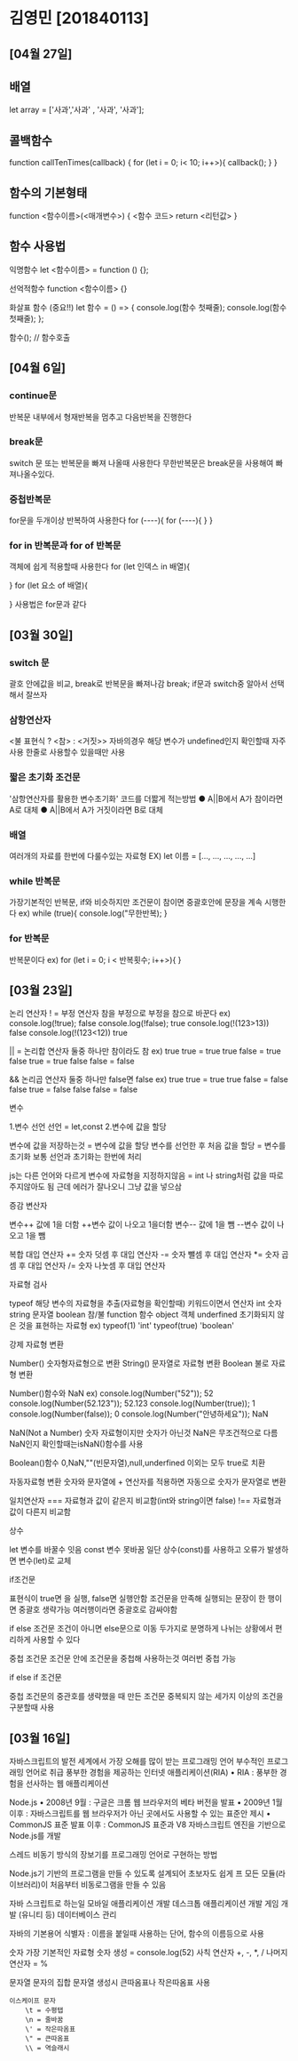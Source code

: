 # 김영민 [201840113]
## [04월 27일]
## 배열
let array = ['사과','사과' , '사과', '사과'];

## 콜백함수
function callTenTimes(callback) {
    for (let i = 0; i< 10; i++>){
        callback();
    }
}
## 함수의 기본형태
function <함수이름>(<매개변수>) {
    <함수 코드>
    return <리턴값>
}

## 함수 사용법
익명함수
let <함수이름> = function () {};

선억적함수
function <함수이름> {}

화살표 함수 (중요!!)
let 함수 = () => {
    console.log(함수 첫째줄);
    console.log(함수 첫째줄); 
};

함수(); // 함수호출
## [04월 6일]
### continue문
반복문 내부에서 형재반복을 멈추고 다음반복을 진행한다

### break문
switch 문 또는 반복문을 빠져 나올때 사용한다
무한반복문은 break문을 사용해여 빠져나올수있다.

### 중첩반복문
for문을 두개이상 반복하여 사용한다
for (----){
    for (----){
    }
}
### for in 반복문과 for of 반복문
객체에 쉽게 적용할때 사용한다
for (let 인덱스 in 배열){

} 
for (let 요소 of 배열){

} 
사용법은 for문과 같다
## [03월 30일]

### switch 문
괄호 안에값을 비교, break로 반복문을 빠져나감
break;
if문과 switch중 알아서 선택해서 잘쓰자

### 삼항연산자
<불 표현식 ? <참> : <거짓>>
자바의경우 해당 변수가 undefined인지 확인할때 자주사용
한줄로 사용할수 있을때만 사용

### 짧은 초기화 조건문
'삼항연산자를 활용한 변수초기화' 코드를 더짧게 적는방법
● A||B에서 A가 참이라면 A로 대체
● A||B에서 A가 거짓이라면 B로 대체

### 배열
여러개의 자료를 한번에 다룰수있는 자료형
EX) let 이름 = [..., ..., ..., ..., ...]

### while 반복문
가장기본적인 반복문, if와 비슷하지만 조건문이 참이면 중괄호안에 문장을 계속 시행한다
ex) while (true){
    console.log("무한반복);
}

### for 반복문
반복문이다
ex) for (let i = 0; i < 반복횟수; i++>){
}






## [03월 23일]
논리 연산자
! = 부정 연산자
참을 부정으로 부정을 참으로 바꾼다
ex)
console.log(!true);      false
console.log(!false);      true
console.log(!(123>13))   false
console.log(!(123<12))   true

|| =  논리합 연산자
둘중 하나만 참이라도 참
ex)
true true = true
true false = true
false true = true
false false = false

&&   논리곱 연산자
둘중 하나만 false면 false
ex)
true true = true
true false = false
false true = false
false false = false

변수

1.변수 선언   선언 = let,const
2.변수에 값을 할당

변수에 값을 저장하는것 = 변수에 값을 할당
변수를 선언한 후 처음 값을 할당 = 변수를 초기화
보통 선언과 초기화는 한번에 처리

js는 다른 언어와 다르게 변수에 자료형을 지정하지않음
= int 나 string처럼 값을 따로 주지않아도 됨
근데 에러가 잘나오니 그냥 값을 넣으삼



증감 변산자

변수++   값에 1을 더함
++변수    값이 나오고 1을더함
변수--   값에 1을 뺌
--변수   값이 나오고 1을 뺌

복합 대입 연산자
+= 숫자 덧셈 후 대입 연산자
-= 숫자 뺄셈 후 대입 연산자
*= 숫자 곱셈 후 대입 연산자
/= 숫자 나눗셈 후 대입 연산자

자료형 검사

typeof    해당 변수의 자료형을 추출(자료형을 확인할때)
키워드이면서 연산자
int      숫자
string      문자열
boolean      참/불
function      함수
object      객체
underfined   초기화되지 않은 것을 표현하는 자료형
ex)
typeof(1)
'int'
typeof(true)
'boolean'

강제 자료형 변환

Number()      숫자형자료형으로 변환
String()      문자열로 자료형 변환
Boolean      불로 자료형 변환

Number()함수와 NaN
ex)
console.log(Number("52"));      52
console.log(Number(52.123"));   52.123
console.log(Number(true));      1
console.log(Number(false));      0
console.log(Number("안녕하세요"));   NaN

NaN(Not a Number) 
숫자 자료형이지만 숫자가 아닌것
NaN은 무조건적으로 다름
NaN인지 확인할때는isNaN()함수를 사용

Boolean()함수
0,NaN,""(빈문자열),null,underfined 이외는 모두 true로 치환

자동자료형 변환
숫자와 문자열에 + 연산자를 적용하면 자동으로 숫자가 문자열로 변환

일치연산자
===   자료형과 값이 같은지 비교함(int와 string이면 false)
!==   자료형과 값이 다른지 비교함

상수

let    변수를 바꿀수 잇음
const   변수 못바꿈
일단 상수(const)를 사용하고 오류가 발생하면 변수(let)로 교체

if조건문

표현식이 true면 을 실행, false면 실행안함
조건문을 만족해 실행되는 문장이 한 행이면 중괄호 생략가능
여러행이라면 중괄호로 감싸야함

if else 조건문
조건이 아니면 else문으로 이동
두가지로 분명하게 나뉘는 상황에서 편리하게 사용할 수 있다

중첩 조건문
조건문 안에 조건문을 중첩해 사용하는것
여러번 중첩 가능

if else if 조건문

중첩 조건문의 중관호를 생략했을 때 만든 조건문
중복되지 않는 세가지 이상의 조건을 구분할때 사용
## [03월 16일]
자바스크립트의 발전
    세계에서 가장 오해를 많이 받는 프로그래밍 언어
        부수적인 프로그래밍 언어로 취급
    풍부한 경험을 제공하는 인터넷 애플리케이션(RIA)
        • RIA : 풍부한 경험을 선사하는 웹 애플리케이션

Node.js
    • 2008년 9월 : 구글은 크롬 웹 브라우저의 베타 버전을 발표
    • 2009년 1월 이후 : 자바스크립트를 웹 브라우저가 아닌 곳에서도 사용할 수 있는 표준안 제시
    • CommonJS 표준 발표 이후 : CommonJS 표준과 V8 자바스크립트 엔진을 기반으로 Node.js를 개발

스레드 
    비동기 방식의 장보기를 프로그래밍 언어로 구현하는 방법

Node.js기 기반의 프로그램을 만들 수 있도록 설계되어 초보자도 쉽게 프
    모든 모듈(라이브러리)이 처음부터 비동로그램을 만들 수 있음

자바 스크립트로 하는일
    모바일 애플리케이션 개발
    데스크톱 애플리케이션 개발
    게임 개발 (유니티 등)
    데이터베이스 관리

자바의 기본용어
    식별자 : 이름을 붙일때 사용하는 단어, 함수의 이름등으로 사용

숫자 
    가장 기본적인 자료형
    숫자 생성 = console.log(52)
    사칙 연산자 +, -, *, /
    나머지 연산자 = %

문자열
    문자의 집합
    문자열 생성시 큰따옴표나 작은따옴표 사용

    이스케이프 문자 
        \t = 수평탭
        \n = 줄바꿈
        \' = 작은따옴표
        \" = 큰따옴표
        \\ = 역슬래시
        
 

